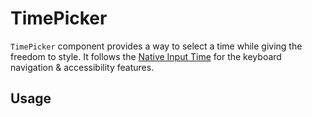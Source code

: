 # TimePicker

`TimePicker` component provides a way to select a time while giving the freedom
to style. It follows the
[Native Input Time](https://developer.mozilla.org/en-US/docs/Web/HTML/Element/input/time)
for the keyboard navigation & accessibility features.

<!-- INJECT_TOC -->

## Usage

<!-- IMPORT_EXAMPLE src/timepicker/stories/__js/TimePicker.component.jsx -->

<!-- CODESANDBOX
link_title: TimePicker
js: src/timepicker/stories/__js/TimePicker.component.jsx
css: src/timepicker/stories/TimePicker.css
utils: src/timepicker/stories/__js/Utils.component.jsx
-->

<!-- INJECT_COMPOSITION src/timepicker -->

<!-- INJECT_PROPS src/timepicker -->
